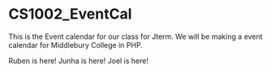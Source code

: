 CS1002_EventCal
===============

This is the Event calendar for our class for Jterm. We will be making a event calendar for Middlebury College in PHP. 


Ruben is here!
Junha is here!
Joel is here!
